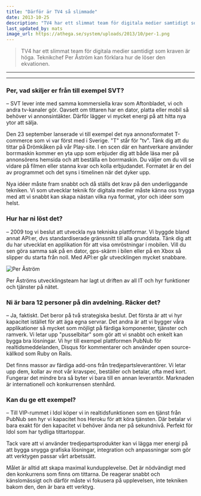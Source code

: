 ```yaml
---
title: "Därför är TV4 så slimmade"
date: 2013-10-25
description: "TV4 har ett slimmat team för digitala medier samtidigt som kraven är höga."
last_updated_by: mats
image_url: https://athega.se/system/uploads/2013/10/per-1.png
---
```

> TV4 har ett slimmat team för digitala medier samtidigt som kraven är höga. Teknikchef Per Åström kan förklara hur de löser den ekvationen.
------------

---------------------------------------
### Per, vad skiljer er från till exempel SVT?

– SVT lever inte med samma kommersiella krav som Aftonbladet, vi och andra tv-kanaler gör. Oavsett om tittaren har en dator, platta eller mobil så behöver vi annonsintäkter. Därför lägger vi mycket energi på att hitta nya ytor att sälja.

Den 23 september lanserade vi till exempel det nya annonsformatet T-commerce som vi var först med i Sverige. "T" står för "tv". Tänk dig att du tittar på Drömkåken på vår Play-site. I en scen där en hantverkare använder borrmaskin kommer en yta upp som erbjuder dig att både läsa mer på annonsörens hemsida och att beställa en borrmaskin. Du väljer om du vill se vidare på filmen eller stanna kvar och kolla erbjudandet. Formatet är en del av programmet och det syns i timelinen när det dyker upp. 

Nya idéer måste fram snabbt och då ställs det krav på den underliggande tekniken. Vi som utvecklar teknik för digitala medier måste känna oss trygga med att vi snabbt kan skapa nästan vilka nya format, ytor och idéer som helst.

### Hur har ni löst det?

– 2009 tog vi beslut att utveckla nya tekniska plattformar. Vi byggde bland annat API:er, dvs standardiserade gränssnitt till alla grunddata. Tänk dig att du har utvecklat en applikation för att visa omröstningar i mobilen. Vill du sen göra samma sak på en dator, gps-skärm i bilen eller på en Xbox så slipper du starta från noll. Med API:er går utvecklingen mycket snabbare.

![Per Åström](https://athega.se/system/uploads/2013/10/pera.jpg)

Per Åströms utvecklingsteam har lagt ut driften av all IT och hyr funktioner och tjänster på nätet.

### Ni är bara 12 personer på din avdelning. Räcker det?

– Ja, faktiskt. Det beror på två strategiska beslut. Det första är att vi hyr kapacitet istället för att äga egna servrar. Det andra är att vi bygger våra applikationer så mycket som möjligt på färdiga komponenter, tjänster och ramverk. Vi letar upp "pusselbitar" som gör att vi snabbt och enkelt kan bygga bra lösningar. Vi hyr till exempel plattformen PubNub för realtidsmeddelanden, Disqus för kommentarer och använder open source-källkod som Ruby on Rails. 

Det finns massor av färdiga add-ons från tredjepartsleverantörer. Vi letar upp dem, kollar av mot vår kravspec, beställer och betalar, ofta med kort. Fungerar det mindre bra så byter vi bara till en annan leverantör. Marknaden är internationell och konkurrensen stenhård.

### Kan du ge ett exempel?

– Till VIP-rummet i Idol köper vi in realtidsfunktionen som en tjänst från PubNub sen hyr vi kapacitet hos Heroku för att köra tjänsten. Där betalar vi bara exakt för den kapacitet vi behöver ända ner på sekundnivå. Perfekt för Idol som har tydliga tittartoppar.

Tack vare att vi använder tredjepartsprodukter kan vi lägga mer energi på att bygga snygga grafiska lösningar, integration och anpassningar som gör att verktygen passar vårt arbetssätt. 

Målet är alltid att skapa maximal kundupplevelse. Det är nödvändigt med den konkurrens som finns om tittarna. De reagerar snabbt och känslomässigt och därför måste vi fokusera på upplevelsen, inte tekniken bakom den, den är bara ett verktyg.
